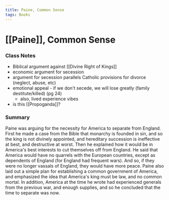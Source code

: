 ```yaml
---
title: Paine, Common Sense
tags: Books
---
```


# [[Paine]], Common Sense

### Class Notes
- Biblical argument against [[Divine Right of Kings]]
- economic argument for secession 
- argument for secession parallels Catholic provisions for divorce (neglect, abuse, etc)
- emotional appeal - if we don't secede, we will lose greatly (family destitute/killed) (pg 24)
	- also, lived experience vibes
- is this [[Propoganda]]?



### Summary
Paine was arguing for the necessity for America to separate from England. First he made a case from the Bible that monarchy is founded in sin, and so the king is not divinely appointed, and hereditary succession is ineffective at best, and destructive at worst. Then he explained how it would be in America's best interests to cut themselves off from England. He said that America would have no quarrels with the European countries, except as dependents of England (for England had frequent wars). And so, if they were no longer vassals of England, they would have more peace. Paine also laid out a simple plan for establishing a common government of America, and emphasized the idea that America's king must be law, and no common mortal. In addition, America at the time he wrote had experienced generals from the previous war, and enough supplies, and so he concluded that the time to separate was now.